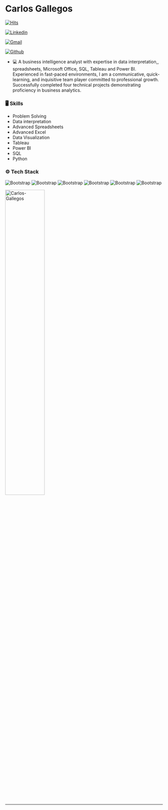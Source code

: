 # Carlos Gallegos

[![Hits](https://hits.seeyoufarm.com/api/count/incr/badge.svg?url=https%3A%2F%2Fgithub.com%2FCarlos-Gallegos%2FCarlos-Gallegos&count_bg=%2379C83D&title_bg=%23555555&icon=&icon_color=%23E7E7E7&title=Profile+Views&edge_flat=false)](https://hits.seeyoufarm.com)

[![Linkedin](https://img.shields.io/badge/-LinkedIn-blue?style=flat&logo=Linkedin&logoColor=white)](https://www.linkedin.com/in/carlosandresgallegos/)

[![Gmail](https://img.shields.io/badge/-Gmail-c14438?style=flat&logo=Gmail&logoColor=white)](mailto:carlitosgallegos@gmail.com)

[![Github](https://img.shields.io/github/followers/Carlos-Gallegos?label=Follow&style=social)](https://github.com/Carlos-Gallegos)

- 💻 A business intelligence analyst with expertise in data interpretation,, spreadsheets, Microsoft Office, SQL, Tableau and Power BI. Experienced in fast-paced environments, I am a communicative, quick-learning, and inquisitive team player committed to professional growth. Successfully completed four technical projects demonstrating proficiency in business analytics.


### 🖥 Skills

- Problem Solving 
- Data interpretation
- Advanced Spreadsheets
- Advanced Excel 
- Data Visualization
- Tableau
- Power BI
- SQL
- Python
### ⚙️ Tech Stack

![Bootstrap](https://img.shields.io/badge/-Power%20BI-05122A?style=plastic&logo=Power-BI&color=353535) ![Bootstrap](https://img.shields.io/badge/-Tableau-05122A?style=plastic&logo=Tableau&color=353535) ![Bootstrap](https://img.shields.io/badge/-Google%20Sheets-05122A?style=plastic&logo=Google-Sheets&color=353535) ![Bootstrap](https://img.shields.io/badge/-Microsoft%20Excel-05122A?style=plastic&logo=Microsoft-Excel&color=353535) ![Bootstrap](https://img.shields.io/badge/-Microsoft%20PowerPoint-05122A?style=plastic&logo=Microsoft-PowerPoint&color=353535) ![Bootstrap](https://img.shields.io/badge/-PostgreSQL-05122A?style=plastic&logo=PostgreSQL&color=353535)

<div>
  <img width="50%"  src="https://github-readme-streak-stats.herokuapp.com/?user=Carlos-Gallegos&" alt="Carlos-Gallegos" />
</div>


---
